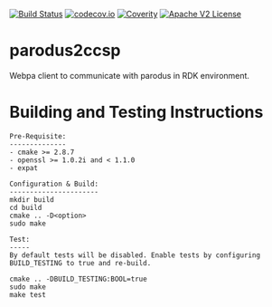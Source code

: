 [![Build Status](https://travis-ci.org/Comcast/parodus2ccsp.svg?branch=master)](https://travis-ci.org/Comcast/parodus2ccsp)
[![codecov.io](http://codecov.io/github/Comcast/parodus2ccsp/coverage.svg?branch=master)](http://codecov.io/github/Comcast/parodus2ccsp?branch=master)
[![Coverity](https://img.shields.io/coverity/scan/16783.svg)](https://scan.coverity.com/projects/comcast-parodus2ccsp)
[![Apache V2 License](http://img.shields.io/badge/license-Apache%20V2-blue.svg)](https://github.com/Comcast/parodus2ccsp/blob/master/LICENSE)

# parodus2ccsp

Webpa client to communicate with parodus in RDK environment.

# Building and Testing Instructions

```
Pre-Requisite:
--------------
- cmake >= 2.8.7
- openssl >= 1.0.2i and < 1.1.0
- expat

Configuration & Build:
----------------------
mkdir build
cd build
cmake .. -D<option>
sudo make

Test:
-----
By default tests will be disabled. Enable tests by configuring BUILD_TESTING to true and re-build.

cmake .. -DBUILD_TESTING:BOOL=true
sudo make
make test
```
